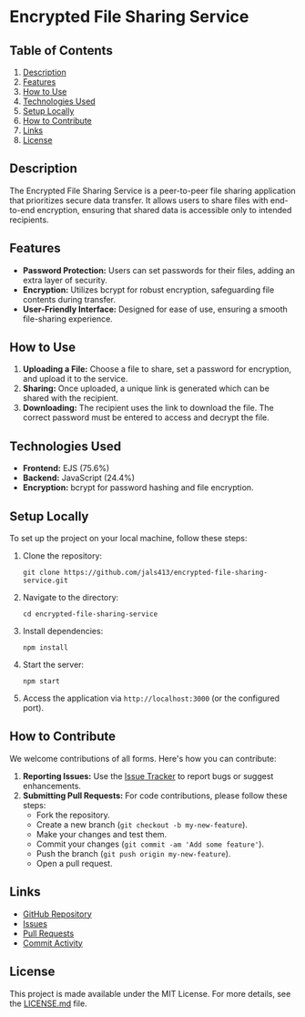
# Encrypted File Sharing Service

## Table of Contents
1. [Description](#description)
2. [Features](#features)
3. [How to Use](#how-to-use)
4. [Technologies Used](#technologies-used)
5. [Setup Locally](#setup-locally)
6. [How to Contribute](#how-to-contribute)
7. [Links](#links)
8. [License](#license)

## Description
The Encrypted File Sharing Service is a peer-to-peer file sharing application that prioritizes secure data transfer. It allows users to share files with end-to-end encryption, ensuring that shared data is accessible only to intended recipients.

## Features
- **Password Protection:** Users can set passwords for their files, adding an extra layer of security.
- **Encryption:** Utilizes bcrypt for robust encryption, safeguarding file contents during transfer.
- **User-Friendly Interface:** Designed for ease of use, ensuring a smooth file-sharing experience.

## How to Use
1. **Uploading a File:** Choose a file to share, set a password for encryption, and upload it to the service.
2. **Sharing:** Once uploaded, a unique link is generated which can be shared with the recipient.
3. **Downloading:** The recipient uses the link to download the file. The correct password must be entered to access and decrypt the file.

## Technologies Used
- **Frontend:** EJS (75.6%)
- **Backend:** JavaScript (24.4%)
- **Encryption:** bcrypt for password hashing and file encryption.

## Setup Locally
To set up the project on your local machine, follow these steps:

1. Clone the repository:
   ```
   git clone https://github.com/jals413/encrypted-file-sharing-service.git
   ```
2. Navigate to the directory:
   ```
   cd encrypted-file-sharing-service
   ```
3. Install dependencies:
   ```
   npm install
   ```
4. Start the server:
   ```
   npm start
   ```
5. Access the application via `http://localhost:3000` (or the configured port).

## How to Contribute
We welcome contributions of all forms. Here's how you can contribute:

1. **Reporting Issues:** Use the [Issue Tracker](https://github.com/jals413/encrypted-file-sharing-service/issues) to report bugs or suggest enhancements.
2. **Submitting Pull Requests:** For code contributions, please follow these steps:
   - Fork the repository.
   - Create a new branch (`git checkout -b my-new-feature`).
   - Make your changes and test them.
   - Commit your changes (`git commit -am 'Add some feature'`).
   - Push the branch (`git push origin my-new-feature`).
   - Open a pull request.

## Links
- [GitHub Repository](https://github.com/jals413/encrypted-file-sharing-service)
- [Issues](https://github.com/jals413/encrypted-file-sharing-service/issues)
- [Pull Requests](https://github.com/jals413/encrypted-file-sharing-service/pulls)
- [Commit Activity](https://github.com/jals413/encrypted-file-sharing-service/graphs/commit-activity)

## License
This project is made available under the MIT License. For more details, see the [LICENSE.md](LICENSE.md) file.
